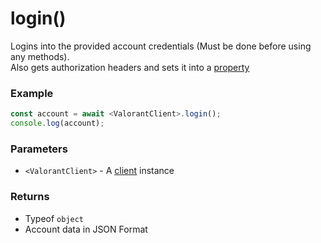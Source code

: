 # login()
Logins into the provided account credentials (Must be done before using any methods).\
Also gets authorization headers and sets it into a [property](https://valorant-js.stoplight.io/docs/valorant-js/docs/client/properties/Authorization.md)
</br>

### Example
```js
const account = await <ValorantClient>.login();
console.log(account);
```

### Parameters
* `<ValorantClient>` - A [client](https://valorant-js.stoplight.io/docs/valorant-js/docs/client/Constructor.md) instance

### Returns
* Typeof `object`
* Account data in JSON Format